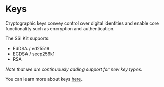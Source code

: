# Keys

Cryptographic keys convey control over digital identities and enable core functionality such as encryption and authentication.

The SSI Kit supports:

* EdDSA / ed25519
* ECDSA / secp256k1
* RSA

_Note that we are continuously adding support for new key types._

You can learn more about keys [here](../../what-is-ssi/technologies-and-concepts.md).
